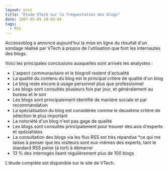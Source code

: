 ```yaml
---
layout: post
title: "Etude VTech sur la fréquentation des blogs"
date: 2007-05-09 20:08:04
tags:
  - RSS
---
```


Accessoblog a annoncé aujourd'hui la mise en ligne du résultat d'un sondage réalisé par VTech à propos de l'utilisation que font les internautes des blogs.

Voici les principales conclusions auxquelles sont arrivés les analystes :

*   L'aspect communautaire et le blogroll restent d'actualité
*   La qualité du contenu du blog est le principal critère de qualité d'un blog
*   Le blog reste encore à usage personnel plus que professionnel
*   Les blogs sont consultés plusieurs fois par jour, et généralement au bureau et le soir
*   Les blogs sont principalement identifié de manière sociale et par recommandation
*   La spécialisation du blog est considérée comme le deuxième critère de sélection le plus important
*   La notoriété d'un blog n'est pas gage de qualité
*   Les blogs sont consultés principalement pour trouver des avis d'experts et spécialistes
*   La consultation des blogs via les flux RSS est très répandue *ce qui me laisse à penser que les visiteurs sont eux-mêmes des experts, tant le standard RSS peine (à tort) à démarrer
*   13 % des interrogés lisent régulièrement plus de 100 blogs

L'étude complète est disponible sur le site de VTech.